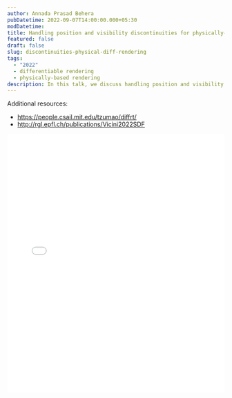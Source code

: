```yaml
---
author: Annada Prasad Behera
pubDatetime: 2022-09-07T14:00:00.000+05:30
modDatetime:
title: Handling position and visibility discontinuities for physically-based differentiable rendering
featured: false
draft: false
slug: discontinuities-physical-diff-rendering
tags:
  - "2022"
  - differentiable rendering
  - physically-based rendering
description: In this talk, we discuss handling position and visibility discontinuities for physically-based differentiable rendering.
---
```


Additional resources:
- https://people.csail.mit.edu/tzumao/diffrt/
- http://rgl.epfl.ch/publications/Vicini2022SDF

<embed src="/labtalks/assets/slides/2022-09-07--Annada--discontinuities-physical-diff-rendering.pdf" type="application/pdf" width="100%" height="600px">
